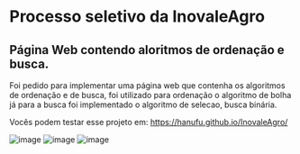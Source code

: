 # Processo seletivo da InovaleAgro
## Página Web contendo aloritmos de ordenação e busca.

Foi pedido para implementar uma página web que contenha os algoritmos de ordenação e de busca, foi utilizado para ordenação o algoritmo de bolha já para a busca foi implementado o algoritmo de selecao, busca binária.

Vocês podem testar esse projeto em: https://hanufu.github.io/InovaleAgro/

![image](https://user-images.githubusercontent.com/45810581/168142452-1a29636b-c356-4125-ba58-2533e6854118.png)
![image](https://user-images.githubusercontent.com/45810581/168142592-59e0f77b-70b5-4e53-9b64-3c852e779487.png)
![image](https://user-images.githubusercontent.com/45810581/168142663-8f9cceab-7641-4b06-b912-131e4582439b.png)

